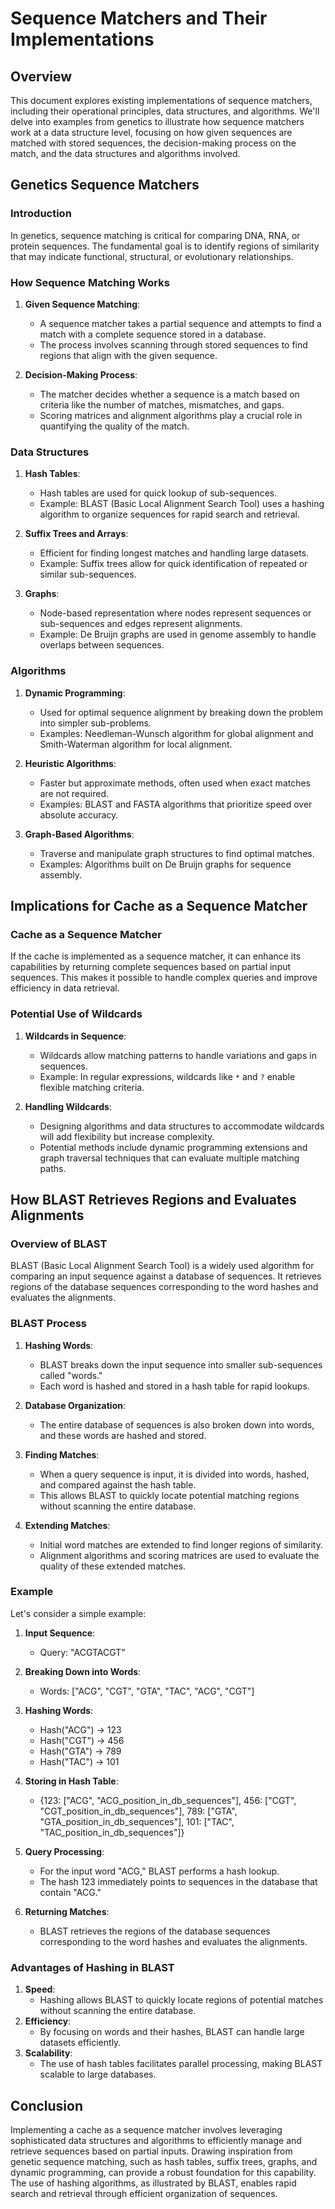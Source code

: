 # Sequence Matchers and Their Implementations

## Overview

This document explores existing implementations of sequence matchers, including their operational principles, data structures, and algorithms. We'll delve into examples from genetics to illustrate how sequence matchers work at a data structure level, focusing on how given sequences are matched with stored sequences, the decision-making process on the match, and the data structures and algorithms involved.

## Genetics Sequence Matchers

### Introduction

In genetics, sequence matching is critical for comparing DNA, RNA, or protein sequences. The fundamental goal is to identify regions of similarity that may indicate functional, structural, or evolutionary relationships.

### How Sequence Matching Works

1. **Given Sequence Matching**:
    - A sequence matcher takes a partial sequence and attempts to find a match with a complete sequence stored in a database.
    - The process involves scanning through stored sequences to find regions that align with the given sequence.

2. **Decision-Making Process**:
    - The matcher decides whether a sequence is a match based on criteria like the number of matches, mismatches, and gaps.
    - Scoring matrices and alignment algorithms play a crucial role in quantifying the quality of the match.

### Data Structures

1. **Hash Tables**: 
    - Hash tables are used for quick lookup of sub-sequences.
    - Example: BLAST (Basic Local Alignment Search Tool) uses a hashing algorithm to organize sequences for rapid search and retrieval.

2. **Suffix Trees and Arrays**:
    - Efficient for finding longest matches and handling large datasets.
    - Example: Suffix trees allow for quick identification of repeated or similar sub-sequences.

3. **Graphs**:
    - Node-based representation where nodes represent sequences or sub-sequences and edges represent alignments.
    - Example: De Bruijn graphs are used in genome assembly to handle overlaps between sequences.

### Algorithms

1. **Dynamic Programming**:
    - Used for optimal sequence alignment by breaking down the problem into simpler sub-problems.
    - Examples: Needleman-Wunsch algorithm for global alignment and Smith-Waterman algorithm for local alignment.

2. **Heuristic Algorithms**:
    - Faster but approximate methods, often used when exact matches are not required.
    - Examples: BLAST and FASTA algorithms that prioritize speed over absolute accuracy.

3. **Graph-Based Algorithms**:
    - Traverse and manipulate graph structures to find optimal matches.
    - Examples: Algorithms built on De Bruijn graphs for sequence assembly.

## Implications for Cache as a Sequence Matcher

### Cache as a Sequence Matcher

If the cache is implemented as a sequence matcher, it can enhance its capabilities by returning complete sequences based on partial input sequences. This makes it possible to handle complex queries and improve efficiency in data retrieval.

### Potential Use of Wildcards

1. **Wildcards in Sequence**:
    - Wildcards allow matching patterns to handle variations and gaps in sequences.
    - Example: In regular expressions, wildcards like `*` and `?` enable flexible matching criteria.

2. **Handling Wildcards**:
    - Designing algorithms and data structures to accommodate wildcards will add flexibility but increase complexity.
    - Potential methods include dynamic programming extensions and graph traversal techniques that can evaluate multiple matching paths.

## How BLAST Retrieves Regions and Evaluates Alignments

### Overview of BLAST

BLAST (Basic Local Alignment Search Tool) is a widely used algorithm for comparing an input sequence against a database of sequences. It retrieves regions of the database sequences corresponding to the word hashes and evaluates the alignments.

### BLAST Process

1. **Hashing Words**:
    - BLAST breaks down the input sequence into smaller sub-sequences called "words."
    - Each word is hashed and stored in a hash table for rapid lookups.

2. **Database Organization**:
    - The entire database of sequences is also broken down into words, and these words are hashed and stored.

3. **Finding Matches**:
    - When a query sequence is input, it is divided into words, hashed, and compared against the hash table.
    - This allows BLAST to quickly locate potential matching regions without scanning the entire database.

4. **Extending Matches**:
    - Initial word matches are extended to find longer regions of similarity.
    - Alignment algorithms and scoring matrices are used to evaluate the quality of these extended matches.

### Example

Let's consider a simple example:

1. **Input Sequence**:
    - Query: "ACGTACGT"

2. **Breaking Down into Words**:
    - Words: ["ACG", "CGT", "GTA", "TAC", "ACG", "CGT"]

3. **Hashing Words**:
    - Hash("ACG") -> 123
    - Hash("CGT") -> 456
    - Hash("GTA") -> 789
    - Hash("TAC") -> 101

4. **Storing in Hash Table**:
    - {123: ["ACG", "ACG_position_in_db_sequences"],
       456: ["CGT", "CGT_position_in_db_sequences"],
       789: ["GTA", "GTA_position_in_db_sequences"],
       101: ["TAC", "TAC_position_in_db_sequences"]}

5. **Query Processing**:
    - For the input word "ACG," BLAST performs a hash lookup.
    - The hash 123 immediately points to sequences in the database that contain "ACG."

6. **Returning Matches**:
    - BLAST retrieves the regions of the database sequences corresponding to the word hashes and evaluates the alignments.

### Advantages of Hashing in BLAST

1. **Speed**:
    - Hashing allows BLAST to quickly locate regions of potential matches without scanning the entire database.
2. **Efficiency**:
    - By focusing on words and their hashes, BLAST can handle large datasets efficiently.
3. **Scalability**:
    - The use of hash tables facilitates parallel processing, making BLAST scalable to large databases.

## Conclusion

Implementing a cache as a sequence matcher involves leveraging sophisticated data structures and algorithms to efficiently manage and retrieve sequences based on partial inputs. Drawing inspiration from genetic sequence matching, such as hash tables, suffix trees, graphs, and dynamic programming, can provide a robust foundation for this capability. The use of hashing algorithms, as illustrated by BLAST, enables rapid search and retrieval through efficient organization of sequences.


